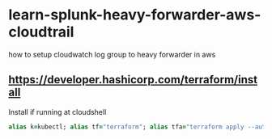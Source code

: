 # learn-splunk-heavy-forwarder-aws-cloudtrail
how to setup cloudwatch log group to heavy forwarder in aws
## https://developer.hashicorp.com/terraform/install
Install if running at cloudshell
```ruby
alias k=kubectl; alias tf="terraform"; alias tfa="terraform apply --auto-approve"; alias tfd="terraform destroy --auto-approve"; alias tfm="terraform init; terraform fmt; terraform validate; terraform plan"; sudo yum install -y yum-utils shadow-utils; sudo yum-config-manager --add-repo https://rpm.releases.hashicorp.com/AmazonLinux/hashicorp.repo; sudo yum -y install terraform; terraform init
```
